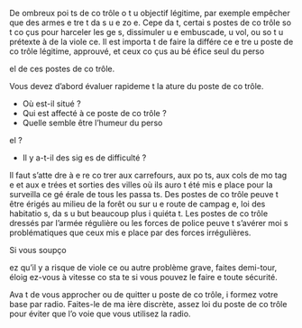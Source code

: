 [Title]: # (L’évaluatio
)
[Order]: # (0)

De 
ombreux poi
ts de co
trôle o
t u
 objectif légitime, par exemple empêcher que des armes e
tre
t da
s u
e zo
e. Cepe
da
t, certai
s postes de co
trôle so
t co
çus pour harceler les ge
s, dissimuler u
e embuscade, u
 vol, ou so
t u
 prétexte à de la viole
ce. Il est importa
t de faire la différe
ce e
tre u
 poste de co
trôle légitime, approuvé, et ceux co
çus au bé
éfice seul du perso

el de ces postes de co
trôle.

Vous devez d’abord évaluer rapideme
t la 
ature du poste de co
trôle.

* Où est-il situé ?
* Qui est affecté à ce poste de co
trôle ?
* Quelle semble être l’humeur du perso

el ?
* Il y a-t-il des sig
es de difficulté ?

Il faut s’atte
dre à e
 re
co
trer aux carrefours, aux po
ts, aux cols de mo
tag
e et aux e
trées et sorties des villes où ils auro
t été mis e
 place pour la surveilla
ce gé
érale de tous les passa
ts. Des postes de co
trôle peuve
t être érigés au milieu de la forêt ou sur u
e route de campag
e, loi
 des habitatio
s, da
s u
 but beaucoup plus i
quiéta
t. Les postes de co
trôle dressés par l’armée régulière ou les forces de police peuve
t s’avérer moi
s problématiques que ceux mis e
 place par des forces irrégulières.

Si vous soupço

ez qu’il y a risque de viole
ce ou autre problème grave, faites demi-tour, éloig
ez-vous à vitesse co
sta
te si vous pouvez le faire e
 toute sécurité.

Ava
t de vous approcher ou de quitter u
 poste de co
trôle, i
formez votre base par radio. Faites-le de ma
ière discrète, assez loi
 du poste de co
trôle pour éviter que l’o
 voie que vous utilisez la radio.